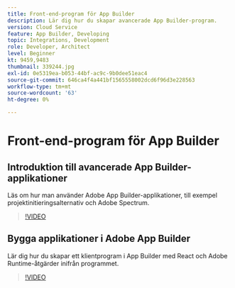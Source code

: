 ```yaml
---
title: Front-end-program för App Builder
description: Lär dig hur du skapar avancerade App Builder-program.
version: Cloud Service
feature: App Builder, Developing
topic: Integrations, Development
role: Developer, Architect
level: Beginner
kt: 9459,9483
thumbnail: 339244.jpg
exl-id: 0e5319ea-b053-44bf-ac9c-9b0dee51eac4
source-git-commit: 646ca4f4a441bf1565558002dcd6f96d3e228563
workflow-type: tm+mt
source-wordcount: '63'
ht-degree: 0%

---
```


# Front-end-program för App Builder

## Introduktion till avancerade App Builder-applikationer

Läs om hur man använder Adobe App Builder-applikationer, till exempel projektinitieringsalternativ och Adobe Spectrum.

>[!VIDEO](https://video.tv.adobe.com/v/339247/?quality=12&learn=on)

## Bygga applikationer i Adobe App Builder

Lär dig hur du skapar ett klientprogram i App Builder med React och Adobe Runtime-åtgärder inifrån programmet.

>[!VIDEO](https://video.tv.adobe.com/v/339248/?quality=12&learn=on)
